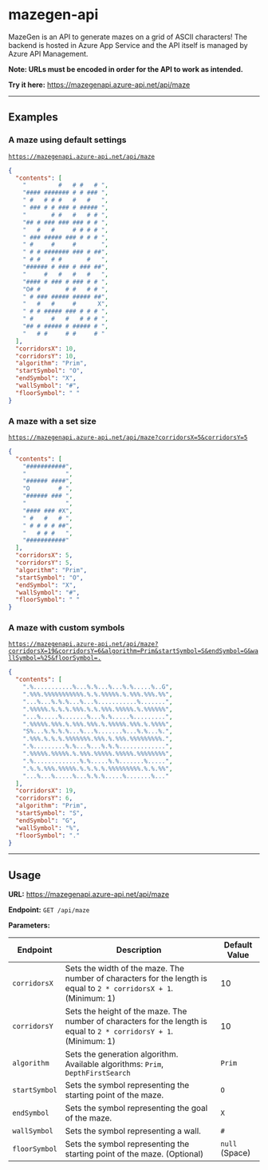 # mazegen-api

MazeGen is an API to generate mazes on a grid of ASCII characters! The backend is hosted in Azure App Service and the API itself is managed by Azure API Management.

**Note: URLs must be encoded in order for the API to work as intended.**

**Try it here:** https://mazegenapi.azure-api.net/api/maze

---

## Examples

### A maze using default settings

[`https://mazegenapi.azure-api.net/api/maze`](https://mazegenapi.azure-api.net/api/maze)

```json
{
  "contents": [
    "         #   # #   # ",
    "#### ####### # # ### ",
    " #   # # #   #   #   ",
    " ### # # ### # ##### ",
    "       # #   #   # # ",
    "## # ### ### ### # # ",
    "   #   #     # # # # ",
    " ### ##### ### # # # ",
    " #     #     #       ",
    " # # ####### ### # ##",
    " # #   # #       #   ",
    "###### # ### # ### ##",
    "     #   #   #   #   ",
    "#### # ### # ### # # ",
    "O# #       # #   # # ",
    " # ### ##### ##### ##",
    "   #   #     #      X",
    " # # ##### ### # # # ",
    " #     #   #   # # # ",
    "## # ##### # ##### # ",
    "   # #     # #     # "
  ],
  "corridorsX": 10,
  "corridorsY": 10,
  "algorithm": "Prim",
  "startSymbol": "O",
  "endSymbol": "X",
  "wallSymbol": "#",
  "floorSymbol": " "
}
```

### A maze with a set size

[`https://mazegenapi.azure-api.net/api/maze?corridorsX=5&corridorsY=5`](https://mazegenapi.azure-api.net/api/maze?corridorsX=5&corridorsY=5)

```json
{
  "contents": [
    "###########",
    "           ",
    "###### ####",
    "O        # ",
    "###### ### ",
    "           ",
    "#### ### #X",
    " #   #   # ",
    " # # # # ##",
    "   # # #   ",
    "###########"
  ],
  "corridorsX": 5,
  "corridorsY": 5,
  "algorithm": "Prim",
  "startSymbol": "O",
  "endSymbol": "X",
  "wallSymbol": "#",
  "floorSymbol": " "
}
```

### A maze with custom symbols

[`https://mazegenapi.azure-api.net/api/maze?corridorsX=19&corridorsY=6&algorithm=Prim&startSymbol=S&endSymbol=G&wallSymbol=%25&floorSymbol=.`](https://mazegenapi.azure-api.net/api/maze?corridorsX=19&corridorsY=6&algorithm=Prim&startSymbol=S&endSymbol=G&wallSymbol=%25&floorSymbol=.)

```json
{
  "contents": [
    ".%...........%...%.%...%...%.%.....%..G",
    ".%%%.%%%%%%%%%%%.%.%.%%%%%.%.%%%.%%%.%%",
    "...%...%.%.%...%...%...........%.......",
    ".%%%%%.%.%.%.%%%.%.%.%%%.%%%%%.%.%%%%%%",
    "...%.....%.......%...%.%.....%.........",
    ".%%%%%.%%%.%.%%%.%%%.%.%%%%%.%%%.%.%%%%",
    "S%...%.%.%.%...%...%.......%...%.%...%.",
    ".%%%.%.%.%.%%%%%%%.%%%.%.%%%.%%%%%%%%%.",
    ".%.........%.%...%...%.%.%.............",
    ".%%%%%.%%%%%.%.%%%.%%%%%.%%%%%.%%%%%%%%",
    ".%.............%.%.....%.%.......%.....",
    ".%.%.%%%.%%%%%.%.%.%.%.%%%%%%%%%.%.%.%%",
    "...%...%.....%...%.%.%.....%.......%..."
  ],
  "corridorsX": 19,
  "corridorsY": 6,
  "algorithm": "Prim",
  "startSymbol": "S",
  "endSymbol": "G",
  "wallSymbol": "%",
  "floorSymbol": "."
}
```

---

## Usage

**URL:** https://mazegenapi.azure-api.net/api/maze

**Endpoint:** `GET /api/maze`

**Parameters:**

| Endpoint      | Description                                                                                                         | Default Value  |
| ------------- | ------------------------------------------------------------------------------------------------------------------- | -------------- |
| `corridorsX`  | Sets the width of the maze. The number of characters for the length is equal to `2 * corridorsX + 1`. (Minimum: 1)  | 10             |
| `corridorsY`  | Sets the height of the maze. The number of characters for the length is equal to `2 * corridorsY + 1`. (Minimum: 1) | 10             |
| `algorithm`   | Sets the generation algorithm. Available algorithms: `Prim`, `DepthFirstSearch`                                     | `Prim`         |
| `startSymbol` | Sets the symbol representing the starting point of the maze.                                                        | `O`            |
| `endSymbol`   | Sets the symbol representing the goal of the maze.                                                                  | `X`            |
| `wallSymbol`  | Sets the symbol representing a wall.                                                                                | `#`            |
| `floorSymbol` | Sets the symbol representing the starting point of the maze. (Optional)                                             | `null` (Space) |
